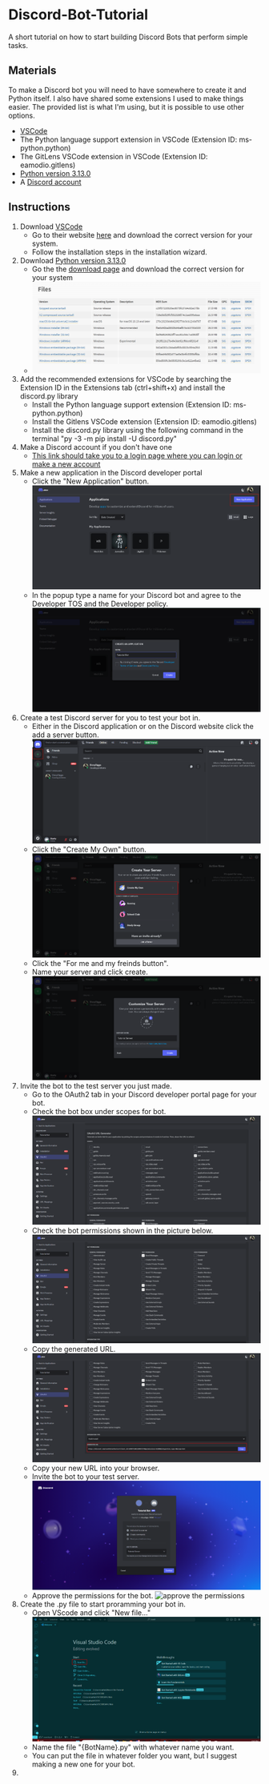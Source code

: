 # Discord-Bot-Tutorial
A short tutorial on how to start building Discord Bots that perform simple tasks.

## Materials
To make a Discord bot you will need to have somewhere to create it and Python itself. I also have shared some extensions I used to make things easier. The provided list is what I'm using, but it is possible to use other options.
* [VSCode](https://code.visualstudio.com/)
* The Python language support extension in VSCode (Extension ID: ms-python.python)
* The GitLens VSCode extension in VSCode (Extension ID: eamodio.gitlens)
* [Python version 3.13.0](https://www.python.org/downloads/release/python-3130/)
* A [Discord account](https://discord.com/login?redirect_to=%2Fdevelopers%2Fapplications%2F)

## Instructions
1. Download [VSCode](https://code.visualstudio.com/)
	* Go to their website [here](https://code.visualstudio.com/) and download the correct version for your system.
	* Follow the installation steps in the installation wizard.
2. Download [Python version 3.13.0](https://www.python.org/downloads/release/python-3130/)
	* Go the the [download page](https://www.python.org/downloads/release/python-3130/) and download the correct version for your system
	* ![Downloads area for different systems](Python-Download-Screen-Cropped.png)
3. Add the recommended extensions for VSCode by searching the Extension ID in the Extensions tab (ctrl+shift+x) and install the discord.py library
    * Install the Python language support extension (Extension ID: ms-python.python) 
    * Install the Gitlens VSCode extension (Extension ID: eamodio.gitlens)
    * Install the discord.py library using the following command in the terminal "py -3 -m pip install -U discord.py"
4. Make a Discord account if you don't have one
    * [This link should take you to a login page where you can login or make a new account](https://discord.com/login?redirect_to=%2Fdevelopers%2Fapplications%2F)
5. Make a new application in the Discord developer portal
    * Click the "New Application" button. ![New Application button red rectangle](Discord-developer-portal-New-Application.png)
    * In the popup type a name for your Discord bot and agree to the Developer TOS and the Developer policy. ![Naming your new application](New-Application-Naming.png)
6. Create a test Discord server for you to test your bot in.
    * Either in the Discord application or on the Discord website click the add a server button. ![Add a server button](Discord-Server-Creation-Red-Square.png)
    * Click the "Create My Own" button. ![Create my own button](Add-A-Server.png)
    * Click the "For me and my freinds button".
    * Name your server and click create. ![name your server](Name_The_Server.png)
7. Invite the bot to the test server you just made.
    * Go to the OAuth2 tab in your Discord developer portal page for your bot.
    * Check the bot box under scopes for bot. ![bot scope](Scope-discord.png)
    * Check the bot permissions shown in the picture below. ![bot permissions](Bot-permissions.png)
    * Copy the generated URL. ![the generated URL](copy-URL.png)
    * Copy your new URL into your browser.
    * Invite the bot to your test server. ![invite page](Invite-to-server.png)
    * Approve the permissions for the bot. ![approve the permissions](Approve-the-bots=permission.png)
8. Create the .py file to start proramming your bot in.
    * Open VScode and click "New file..." ![New file button VSCode](New-File-VSCode.png)
    * Name the file "{BotName}.py" with whatever name you want.
    * You can put the file in whatever folder you want, but I suggest making a new one for your bot.
9. 



